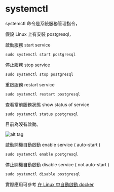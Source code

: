 # systemctl

systemctl 命令是系統服務管理指令，

假設 Linux 上有安裝 postgresql，

啟動服務 start service

```cmd
sudo systemctl start postgresql
```

停止服務 stop service

```cmd
sudo systemctl stop postgresql
```

重啟服務 restart service

```cmd
sudo systemctl restart postgresql
```

查看當前服務狀態 show status of service

```cmd
sudo systemctl status postgresql
```

目前為沒有啟動。

![alt tag](https://i.imgur.com/IjtRINb.png)

啟動開機自動啟動 enable service ( auto-start )

```cmd
sudo systemctl enable postgresql
```

停止開機自動啟動 disable service ( not auto-start )

```cmd
sudo systemctl disable postgresql
```

實際應用可參考 [在 Linux 中自動啟動 docker](https://github.com/twtrubiks/docker-tutorial/tree/master/docker-auto-run-linux)